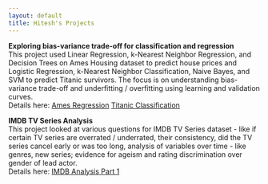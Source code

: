 ```yaml
---
layout: default
title: Hitesh's Projects
---
```


<!-- Global site tag (gtag.js) - Google Analytics -->
<script async src="https://www.googletagmanager.com/gtag/js?id=UA-167411237-1"></script>
<script>
  window.dataLayer = window.dataLayer || [];
  function gtag(){dataLayer.push(arguments);}
  gtag('js', new Date());

  gtag('config', 'UA-167411237-1');
</script>


**Exploring bias-variance trade-off for classification and regression**  
This project used Linear Regression, k-Nearest Neighbor Regression, and Decision Trees on Ames Housing dataset to predict house prices and Logistic Regression, k-Nearest Neighbor Classification, Naive Bayes, and SVM to predict Titanic survivors. The focus is on understanding bias-variance trade-off and underfitting / overfitting using learning and validation curves.   
Details here:
<a href="https://github.com/sabnanih/ames-housing-regression/blob/master/Ames.ipynb" target="_blank" rel="nofollow">Ames Regression</a>
<a href="https://github.com/sabnanih/titanic-survivor-classification/blob/master/Titanic.ipynb" target="_blank" rel="nofollow">Titanic Classification</a>  

**IMDB TV Series Analysis**   
This project looked at various questions for IMDB TV Series dataset - like if certain TV series are overrated / underrated, their consistency, did the TV series cancel early or was too long, analysis of variables over time - like genres, new series; evidence for ageism and rating discrimination over gender of lead actor.   
Details here:
<a href="https://sabnanih.github.io/blog/2020/05/25/IMDB-TV-Series-Analysis" target="_blank" rel="nofollow">IMDB Analysis Part 1</a>
